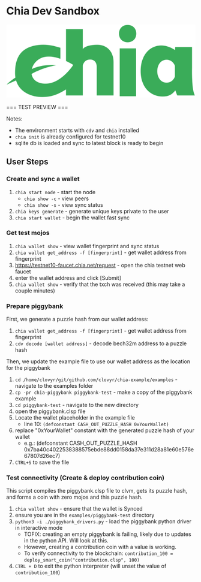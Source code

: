 # Chia Dev Sandbox 

![Chia Logo](intro/static/img/chia-logo.svg)



=== TEST PREVIEW ===

Notes:
- The environment starts with `cdv` and `chia` installed
- `chia init` is already configured for testnet10
- sqlite db is loaded and sync to latest block is ready to begin

## User Steps

### Create and sync a wallet
1. `chia start node` - start the node
   - `chia show -c` - view peers 
   - `chia show -s` - view sync status
2. `chia keys generate` - generate unique keys private to the user
3. `chia start wallet` - begin the wallet fast sync

### Get test mojos
1. `chia wallet show` - view wallet fingerprint and sync status
2. `chia wallet get_address -f [fingerprint]` - get wallet address from fingerprint
3. https://testnet10-faucet.chia.net/request - open the chia testnet web faucet
4. enter the wallet address and click [Submit]
5. `chia wallet show` - verify that the txch was received (this may take a couple minutes)

### Prepare piggybank
First, we generate a puzzle hash from our wallet address:

1. `chia wallet get_address -f [fingerprint]` - get wallet address from fingerprint
2. `cdv decode [wallet address]` - decode bech32m address to a puzzle hash

Then, we update the example file to use our wallet address as the location for the piggybank

1. `cd /home/clovyr/git/github.com/clovyr/chia-example/examples` - navigate to the examples folder
2. `cp -pr chia-piggybank piggybank-test` - make a copy of the piggybank example
3. `cd piggybank-test` - navigate to the new directory
4. open the piggybank.clsp file
5. Locate the wallet placeholder in the example file 
   - line 10: `(defconstant CASH_OUT_PUZZLE_HASH 0xYourWallet)`
6. replace "0xYourWallet" constant with the generated puzzle hash of your wallet
   - e.g.: (defconstant CASH_OUT_PUZZLE_HASH 0x7ba40c4022538388575ebde88dd0158da37e311d28a81e60e576e67807d26ec7) 
7. `CTRL+S` to save the file

### Test connectivity (Create & deploy contribution coin)
This script compiles the piggybank.clsp file to clvm, gets its puzzle hash, and forms a coin with zero mojos and this puzzle hash. 
1. `chia wallet show` - ensure that the wallet is Synced
2. ensure you are in the `examples/piggybank-test` directory
3. `python3 -i ./piggybank_drivers.py` - load the piggybank python driver in interactive mode
   - TOFIX: creating an empty piggybank is failing, likely due to updates in the python API. Will look at this.  
   - However, creating a contribution coin with a value is working. 
   - To verify connectivity to the blockchain: `contribution_100 = deploy_smart_coin("contribution.clsp", 100)`
5. `CTRL + D` to exit the python interpreter (will unset the value of `contribution_100`) 
